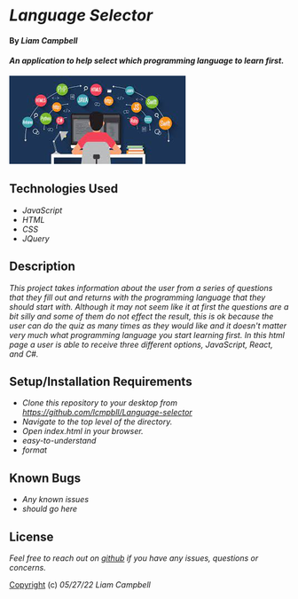# _Language Selector_

#### By _**Liam Campbell**_

#### _An application to help select which programming language to learn first._

![An image of a person sitting infront of a computer](img/lang.jpeg)

## Technologies Used

* _JavaScript_
* _HTML_
* _CSS_
* _JQuery_

## Description

_This project takes information about the user from a series of questions that they fill out and returns with the programming language that they should start with. Although it may not seem like it at first the questions are a bit silly and some of them do not effect the result, this is ok because the user can do the quiz as many times as they would like and it doesn't matter very much what programming language you start learning first. In this html page a user is able to receive three different options, JavaScript, React, and C#._

## Setup/Installation Requirements

* _Clone this repository to your desktop from https://github.com/lcmpbll/Language-selector_
* _Navigate to the top level of the directory._
* _Open index.html in your browser._
* _easy-to-understand_
* _format_


## Known Bugs

* _Any known issues_
* _should go here_

## License

_Feel free to reach out on [github](https://github.com/lcmpbll) if you have any issues, questions or concerns._

[Copyright](LICENSE) (c) _05/27/22_ _Liam Campbell_